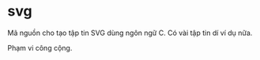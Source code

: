 # svg
Mã nguồn cho tạo tập tin SVG dùng ngôn ngữ C. Có vài tập tin dí ví dụ nữa.

Phạm vi công cộng.
